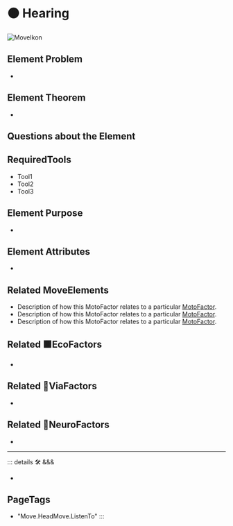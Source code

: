 
# 🟠 <move>Hearing</move>

![MoveIkon](/Move/Move_Ikon.png)

## Element Problem

-

## Element Theorem

-

## Questions about the Element

## RequiredTools

- Tool1
- Tool2
- Tool3



## Element Purpose

-

## Element Attributes

-



## Related <move>MoveElements</move>

- Description of how this MotoFactor relates to a particular [<move>MotoFactor</move>](/encyclopedia/Move/MotoOverview).
- Description of how this MotoFactor relates to a particular [<move>MotoFactor</move>](/encyclopedia/Move/MotoOverview).
- Description of how this MotoFactor relates to a particular [<move>MotoFactor</move>](/encyclopedia/Move/MotoOverview).

## Related 🟩<eko>EcoFactors</eko>

-

## Related 🔻<via>ViaFactors</via>

-

## Related 💜<psike>NeuroFactors</psike>

-  



---

<!-- =================================================== -->
<!-- =================================================== -->
<!-- =================================================== -->
<!-- =================================================== -->
<!-- =================================================== -->
::: details 🛠 <dev>&&&</dev>

-

<h2>PageTags</h2>

- "Move.HeadMove.ListenTo"
:::
